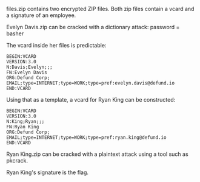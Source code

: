 files.zip contains two encrypted ZIP files. Both zip files contain 
a vcard and a signature of an employee.

Evelyn Davis.zip can be cracked with a dictionary attack:
password = basher

The vcard inside her files is predictable:

```
BEGIN:VCARD
VERSION:3.0
N:Davis;Evelyn;;;
FN:Evelyn Davis
ORG:Defund Corp;
EMAIL;type=INTERNET;type=WORK;type=pref:evelyn.davis@defund.io
END:VCARD
```

Using that as a template, a vcard for Ryan King can be constructed:

```
BEGIN:VCARD
VERSION:3.0
N:King;Ryan;;;
FN:Ryan King
ORG:Defund Corp;
EMAIL;type=INTERNET;type=WORK;type=pref:ryan.king@defund.io
END:VCARD
```

Ryan King.zip can be cracked with a plaintext attack using a tool
such as pkcrack.

Ryan King's signature is the flag.